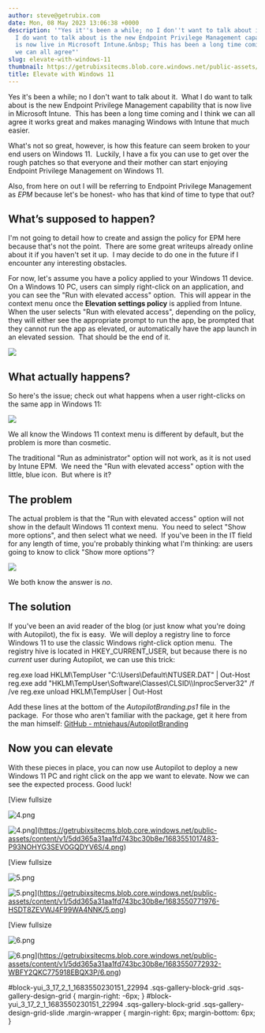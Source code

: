 ```yaml
---
author: steve@getrubix.com
date: Mon, 08 May 2023 13:06:38 +0000
description: '"Yes it''s been a while; no I don''t want to talk about it.&nbsp; What
  I do want to talk about is the new Endpoint Privilege Management capability that
  is now live in Microsoft Intune.&nbsp; This has been a long time coming and I think
  we can all agree"'
slug: elevate-with-windows-11
thumbnail: https://getrubixsitecms.blob.core.windows.net/public-assets/content/v1/thumbnails/elevate-with-windows-11_thumbnail.jpg
title: Elevate with Windows 11
---
```


Yes it's been a while; no I don't want to talk about it.  What I do want to talk about is the new Endpoint Privilege Management capability that is now live in Microsoft Intune.  This has been a long time coming and I think we can all agree it works great and makes managing Windows with Intune that much easier.

What's not so great, however, is how this feature can seem broken to your end users on Windows 11.  Luckily, I have a fix you can use to get over the rough patches so that everyone and their mother can start enjoying Endpoint Privilege Management on Windows 11.

Also, from here on out I will be referring to Endpoint Privilege Management as _EPM_ because let's be honest- who has that kind of time to type that out? 

**What’s supposed to happen?**
------------------------------

I'm not going to detail how to create and assign the policy for EPM here because that's not the point.  There are some great writeups already online about it if you haven't set it up.  I may decide to do one in the future if I encounter any interesting obstacles.

For now, let's assume you have a policy applied to your Windows 11 device.  On a Windows 10 PC, users can simply right-click on an application, and you can see the "Run with elevated access" option.  This will appear in the context menu once the **Elevation settings policy** is applied from Intune.  When the user selects "Run with elevated access", depending on the policy, they will either see the appropriate prompt to run the app, be prompted that they cannot run the app as elevated, or automatically have the app launch in an elevated session.  That should be the end of it.

![](https://getrubixsitecms.blob.core.windows.net/public-assets/content/v1/5dd365a31aa1fd743bc30b8e/68e86f74-70ae-402a-9d1f-895717618890/4.png)

**What actually happens?**
--------------------------

So here's the issue; check out what happens when a user right-clicks on the same app in Windows 11:

![](https://getrubixsitecms.blob.core.windows.net/public-assets/content/v1/5dd365a31aa1fd743bc30b8e/25d0a876-f295-4595-aae0-a291e73eba21/2.png)

We all know the Windows 11 context menu is different by default, but the problem is more than cosmetic. 

The traditional "Run as administrator" option will not work, as it is not used by Intune EPM.  We need the "Run with elevated access" option with the little, blue icon.  But where is it?

**The problem**
---------------

The actual problem is that the "Run with elevated access" option will not show in the default Windows 11 context menu.  You need to select "Show more options", and then select what we need.  If you've been in the IT field for any length of time, you're probably thinking what I'm thinking: are users going to know to click "Show more options"?

![](https://getrubixsitecms.blob.core.windows.net/public-assets/content/v1/5dd365a31aa1fd743bc30b8e/8bfcdfbb-1cd3-4239-9051-5a7a10b91645/3.png)

We both know the answer is _no_.

**The solution**
----------------

If you've been an avid reader of the blog (or just know what you're doing with Autopilot), the fix is easy.  We will deploy a registry line to force Windows 11 to use the classic Windows right-click option menu.  The registry hive is located in HKEY\_CURRENT\_USER, but because there is no _current_ user during Autopilot, we can use this trick:

reg.exe load HKLM\\TempUser "C:\\Users\\Default\\NTUSER.DAT" | Out-Host
reg.exe add "HKLM\\TempUser\\Software\\Classes\\CLSID\\\\InprocServer32" /f /ve
reg.exe unload HKLM\\TempUser | Out-Host

Add these lines at the bottom of the _AutopilotBranding.ps1_ file in the package.  For those who aren't familiar with the package, get it here from the man himself: [GitHub - mtniehaus/AutopilotBranding](https://github.com/mtniehaus/AutopilotBranding)

**Now you can elevate**
-----------------------

With these pieces in place, you can now use Autopilot to deploy a new Windows 11 PC and right click on the app we want to elevate. Now we can see the expected process. Good luck!

[View fullsize

![4.png](https://getrubixsitecms.blob.core.windows.net/public-assets/content/v1/5dd365a31aa1fd743bc30b8e/1683551017483-P93NOHYG3SEVOGQDYV6S/4.png)

![4.png](https://getrubixsitecms.blob.core.windows.net/public-assets/content/v1/5dd365a31aa1fd743bc30b8e/1683551017483-P93NOHYG3SEVOGQDYV6S/4.png)](https://getrubixsitecms.blob.core.windows.net/public-assets/content/v1/5dd365a31aa1fd743bc30b8e/1683551017483-P93NOHYG3SEVOGQDYV6S/4.png)

[View fullsize

![5.png](https://getrubixsitecms.blob.core.windows.net/public-assets/content/v1/5dd365a31aa1fd743bc30b8e/1683550771976-HSDT8ZEVWJ4F99WA4NNK/5.png)

![5.png](https://getrubixsitecms.blob.core.windows.net/public-assets/content/v1/5dd365a31aa1fd743bc30b8e/1683550771976-HSDT8ZEVWJ4F99WA4NNK/5.png)](https://getrubixsitecms.blob.core.windows.net/public-assets/content/v1/5dd365a31aa1fd743bc30b8e/1683550771976-HSDT8ZEVWJ4F99WA4NNK/5.png)

[View fullsize

![6.png](https://getrubixsitecms.blob.core.windows.net/public-assets/content/v1/5dd365a31aa1fd743bc30b8e/1683550772932-WBFY2QKC775918EBQX3P/6.png)

![6.png](https://getrubixsitecms.blob.core.windows.net/public-assets/content/v1/5dd365a31aa1fd743bc30b8e/1683550772932-WBFY2QKC775918EBQX3P/6.png)](https://getrubixsitecms.blob.core.windows.net/public-assets/content/v1/5dd365a31aa1fd743bc30b8e/1683550772932-WBFY2QKC775918EBQX3P/6.png)

#block-yui\_3\_17\_2\_1\_1683550230151\_22994 .sqs-gallery-block-grid .sqs-gallery-design-grid { margin-right: -6px; } #block-yui\_3\_17\_2\_1\_1683550230151\_22994 .sqs-gallery-block-grid .sqs-gallery-design-grid-slide .margin-wrapper { margin-right: 6px; margin-bottom: 6px; }